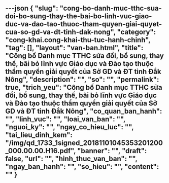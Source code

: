 ---json
{
    "slug": "cong-bo-danh-muc-tthc-sua-doi-bo-sung-thay-the-bai-bo-linh-vuc-giao-duc-va-dao-tao-thuoc-tham-quyen-giai-quyet-cua-so-gd-va-dt-tinh-dak-nong",
    "category": "cong-khai.cong-khai-thu-tuc-hanh-chinh",
    "tag": [],
    "layout": "van-ban.html",
    "title": "Công bố Danh mục TTHC sửa đổi, bổ sung, thay thế, bãi bỏ lĩnh vực Giáo dục và Đào tạo thuộc thẩm quyền giải quyết của Sở GD và ĐT tỉnh Đắk Nông",
    "description": "",
    "so": "",
    "permalink": true,
    "trich_yeu": "Công bố Danh mục TTHC sửa đổi, bổ sung, thay thế, bãi bỏ lĩnh vực Giáo dục và Đào tạo thuộc thẩm quyền giải quyết của Sở GD và ĐT tỉnh Đắk Nông",
    "co_quan_ban_hanh": "",
    "linh_vuc": "",
    "loai_van_ban": "",
    "nguoi_ky": "",
    "ngay_co_hieu_luc": "",
    "tai_lieu_dinh_kem": "/img/qd_1733_1signed_20181101045353201200_000.00.00.H16.pdf",
    "banner": "",
    "draft": false,
    "url": "",
    "hinh_thuc_van_ban": "",
    "ngay_ban_hanh": "",
    "so_hieu": "",
    "__content__": ""
}
---
